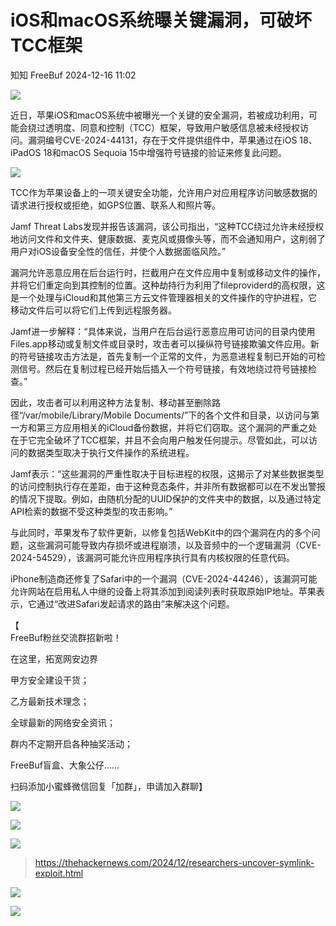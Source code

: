 #  iOS和macOS系统曝关键漏洞，可破坏TCC框架   
知知  FreeBuf   2024-12-16 11:02  
  
![](https://mmbiz.qpic.cn/mmbiz_gif/qq5rfBadR38jUokdlWSNlAjmEsO1rzv3srXShFRuTKBGDwkj4gvYy34iajd6zQiaKl77Wsy9mjC0xBCRg0YgDIWg/640?wx_fmt=gif&wxfrom=5&wx_lazy=1&tp=webp "")  
  
  
近日，苹果iOS和macOS系统中被曝光一个关键的安全漏洞，若被成功利用，可能会绕过透明度、同意和控制（TCC）框架，导致用户敏感信息被未经授权访问。漏洞编号CVE-2024-44131，存在于文件提供组件中，苹果通过在iOS 18、iPadOS 18和macOS Sequoia 15中增强符号链接的验证来修复此问题。  
  
  
![](https://mmbiz.qpic.cn/mmbiz_jpg/qq5rfBadR3iczI6SxGibvHhibWTfyRLOPsicwNgJibV55oFHtQUiawOYAl43icZZ0YI1kmGSAfKGIq1kpoTxFPNeD5mMw/640?wx_fmt=jpeg&from=appmsg "")  
  
  
TCC作为苹果设备上的一项关键安全功能，允许用户对应用程序访问敏感数据的请求进行授权或拒绝，如GPS位置、联系人和照片等。  
  
  
Jamf Threat Labs发现并报告该漏洞，该公司指出，“这种TCC绕过允许未经授权地访问文件和文件夹、健康数据、麦克风或摄像头等，而不会通知用户，这削弱了用户对iOS设备安全性的信任，并使个人数据面临风险。”  
  
  
漏洞允许恶意应用在后台运行时，拦截用户在文件应用中复制或移动文件的操作，并将它们重定向到其控制的位置。这种劫持行为利用了fileproviderd的高权限，这是一个处理与iCloud和其他第三方云文件管理器相关的文件操作的守护进程，它移动文件后可以将它们上传到远程服务器。  
  
  
Jamf进一步解释：“具体来说，当用户在后台运行恶意应用可访问的目录内使用Files.app移动或复制文件或目录时，攻击者可以操纵符号链接欺骗文件应用。新的符号链接攻击方法是，首先复制一个正常的文件，为恶意进程复制已开始的可检测信号。然后在复制过程已经开始后插入一个符号链接，有效地绕过符号链接检查。”  
  
  
因此，攻击者可以利用这种方法复制、移动甚至删除路径“/var/mobile/Library/Mobile Documents/”下的各个文件和目录，以访问与第一方和第三方应用相关的iCloud备份数据，并将它们窃取。这个漏洞的严重之处在于它完全破坏了TCC框架，并且不会向用户触发任何提示。尽管如此，可以访问的数据类型取决于执行文件操作的系统进程。  
  
  
Jamf表示：“这些漏洞的严重性取决于目标进程的权限，这揭示了对某些数据类型的访问控制执行存在差距，由于这种竞态条件，并非所有数据都可以在不发出警报的情况下提取。例如，由随机分配的UUID保护的文件夹中的数据，以及通过特定API检索的数据不受这种类型的攻击影响。”  
  
  
与此同时，苹果发布了软件更新，以修复包括WebKit中的四个漏洞在内的多个问题，这些漏洞可能导致内存损坏或进程崩溃，以及音频中的一个逻辑漏洞（CVE-2024-54529），该漏洞可能允许应用程序执行具有内核权限的任意代码。  
  
  
iPhone制造商还修复了Safari中的一个漏洞（CVE-2024-44246），该漏洞可能允许网站在启用私人中继的设备上将其添加到阅读列表时获取原始IP地址。苹果表示，它通过“改进Safari发起请求的路由”来解决这个问题。  
  
  
【  
FreeBuf粉丝交流群招新啦！  
  
在这里，拓宽网安边界  
  
甲方安全建设干货；  
  
乙方最新技术理念；  
  
全球最新的网络安全资讯；  
  
群内不定期开启各种抽奖活动；  
  
FreeBuf盲盒、大象公仔......  
  
扫码添加小蜜蜂微信回复「加群」，申请加入群聊】  
  
![](https://mmbiz.qpic.cn/mmbiz_jpg/qq5rfBadR3ich6ibqlfxbwaJlDyErKpzvETedBHPS9tGHfSKMCEZcuGq1U1mylY7pCEvJD9w60pWp7NzDjmM2BlQ/640?wx_fmt=other&wxfrom=5&wx_lazy=1&wx_co=1&retryload=2&tp=webp "")  
  
  
![](https://mmbiz.qpic.cn/mmbiz_png/oQ6bDiaGhdyodyXHMOVT6w8DobNKYuiaE7OzFMbpar0icHmzxjMvI2ACxFql4Wbu2CfOZeadq1WicJbib6FqTyxEx6Q/640?wx_fmt=other&wxfrom=5&wx_lazy=1&wx_co=1&tp=webp "")  
  
![](https://mmbiz.qpic.cn/mmbiz_png/qq5rfBadR3icEEJemUSFlfufMicpZeRJZJ61icYlLmBLDpdYEZ7nIzpGovpHjtxITB6ibiaC3R5hoibVkQsVLQfdK57w/640?wx_fmt=other&wxfrom=5&wx_lazy=1&wx_co=1&retryload=2&tp=webp "")  
> https://thehackernews.com/2024/12/researchers-uncover-symlink-exploit.html  
  
  
![](https://mmbiz.qpic.cn/mmbiz_png/qq5rfBadR3icEEJemUSFlfufMicpZeRJZJ7JfyOicficFrgrD4BHnIMtgCpBbsSUBsQ0N7pHC7YpU8BrZWWwMMghoQ/640?wx_fmt=other&wxfrom=5&wx_lazy=1&wx_co=1&tp=webp "")  
  
  
[](https://mp.weixin.qq.com/s?__biz=MjM5NjA0NjgyMA==&mid=2651307029&idx=1&sn=809e704f3bd356325cf8d85ed0717a8d&chksm=bd1c2e9e8a6ba788529249c685d4979c6b11853cf8f2d798a6d8e9ce362926ec50e3639cf79f&scene=21#wechat_redirect)  
  
[](https://mp.weixin.qq.com/s?__biz=MjM5NjA0NjgyMA==&mid=2651308240&idx=1&sn=96d32c8e6fa90561c84164ed75f4dca0&scene=21#wechat_redirect)  
  
[](https://mp.weixin.qq.com/s?__biz=MjM5NjA0NjgyMA==&mid=2651253272&idx=1&sn=82468d927062b7427e3ca8a912cb2dc7&scene=21#wechat_redirect)  
  
![](https://mmbiz.qpic.cn/mmbiz_gif/qq5rfBadR3icF8RMnJbsqatMibR6OicVrUDaz0fyxNtBDpPlLfibJZILzHQcwaKkb4ia57xAShIJfQ54HjOG1oPXBew/640?wx_fmt=gif&wxfrom=5&wx_lazy=1&tp=webp "")  
  
